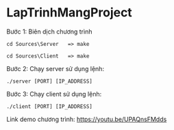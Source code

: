 # LapTrinhMangProject
Bước 1: Biên dịch chương trình

	cd Sources\Server   => make
	
	cd Sources\Client   => make
Bước 2: Chạy server sử dụng lệnh: 

	./server [PORT] [IP_ADDRESS]

Bước 3: Chạy client sử dụng lệnh: 

	./client [PORT] [IP_ADDRESS]

Link demo chương trình: https://youtu.be/UPAQnsFMdds
